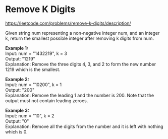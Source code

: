 # Remove K Digits
https://leetcode.com/problems/remove-k-digits/description/

Given string num representing a non-negative integer num, and an integer k, return the smallest possible integer after removing k digits from num.

<b>Example 1:</b>\
Input: num = "1432219", k = 3\
Output: "1219"\
Explanation: Remove the three digits 4, 3, and 2 to form the new number 1219 which is the smallest.

<b>Example 2:</b>\
Input: num = "10200", k = 1\
Output: "200"\
Explanation: Remove the leading 1 and the number is 200. Note that the output must not contain leading zeroes.

<b>Example 3:</b>\
Input: num = "10", k = 2\
Output: "0"\
Explanation: Remove all the digits from the number and it is left with nothing which is 0.